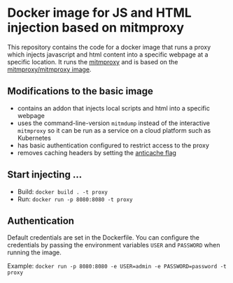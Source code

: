 # Docker image for JS and HTML injection based on mitmproxy

This repository contains the code for a docker image that runs a proxy which injects javascript and html content into a specific webpage at a specific location. It runs the [mitmproxy](https://mitmproxy.org/) and is based on the
[mitmproxy/mitmproxy image](https://hub.docker.com/r/mitmproxy/mitmproxy/).

## Modifications to the basic image
* contains an addon that injects local scripts and html into a specific webpage
* uses the command-line-version `mitmdump` instead of the interactive `mitmproxy` so it can be run as a service on a cloud platform such as Kubernetes
* has basic authentication configured to restrict access to the proxy
* removes caching headers by setting the [anticache flag](https://docs.mitmproxy.org/stable/overview-features/#anticache)


## Start injecting ...

* Build: `docker build . -t proxy`
* Run: `docker run -p 8080:8080 -t proxy`


## Authentication

Default credentials are set in the Dockerfile. You can configure the credentials by passing the environment variables `USER` and `PASSWORD` when running the image.

Example:
`docker run -p 8080:8080 -e USER=admin -e PASSWORD=password -t proxy`
